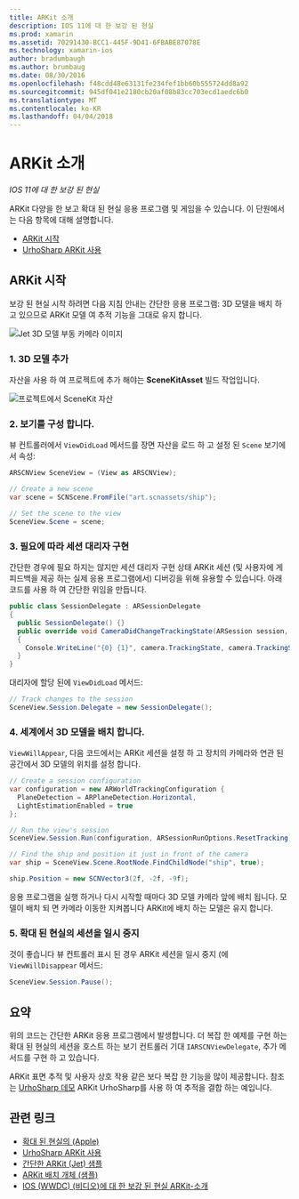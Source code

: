 ```yaml
---
title: ARKit 소개
description: IOS 11에 대 한 보강 된 현실
ms.prod: xamarin
ms.assetid: 70291430-BCC1-445F-9D41-6FBABE87078E
ms.technology: xamarin-ios
author: bradumbaugh
ms.author: brumbaug
ms.date: 08/30/2016
ms.openlocfilehash: f48cdd48e63131fe234fef1bb60b555724dd8a92
ms.sourcegitcommit: 945df041e2180cb20af08b83cc703ecd1aedc6b0
ms.translationtype: MT
ms.contentlocale: ko-KR
ms.lasthandoff: 04/04/2018
---
```

# <a name="introduction-to-arkit"></a>ARKit 소개

_IOS 11에 대 한 보강 된 현실_

ARKit 다양을 한 보고 확대 된 현실 응용 프로그램 및 게임을 수 있습니다. 이 단원에서는 다음 항목에 대해 설명합니다.

- [ARKit 시작](#gettingstarted)
- [UrhoSharp ARKit 사용](urhosharp.md)

<a name="gettingstarted" />

## <a name="getting-started-with-arkit"></a>ARKit 시작

보강 된 현실 시작 하려면 다음 지침 안내는 간단한 응용 프로그램: 3D 모델을 배치 하 고 있으므로 ARKit 모델 여 추적 기능을 그대로 유지 합니다.

![Jet 3D 모델 부동 카메라 이미지](images/jet-sml.png)

### <a name="1-add-a-3d-model"></a>1. 3D 모델 추가

자산을 사용 하 여 프로젝트에 추가 해야는 **SceneKitAsset** 빌드 작업입니다.

![프로젝트에서 SceneKit 자산](images/scene-assets.png)


### <a name="2-configure-the-view"></a>2. 보기를 구성 합니다.

뷰 컨트롤러에서 `ViewDidLoad` 메서드를 장면 자산을 로드 하 고 설정 된 `Scene` 보기에서 속성:

```csharp
ARSCNView SceneView = (View as ARSCNView);

// Create a new scene
var scene = SCNScene.FromFile("art.scnassets/ship");

// Set the scene to the view
SceneView.Scene = scene;
```

### <a name="3-optionally-implement-a-session-delegate"></a>3. 필요에 따라 세션 대리자 구현

간단한 경우에 필요 하지는 않지만 세션 대리자 구현 상태 ARKit 세션 (및 사용자에 게 피드백을 제공 하는 실제 응용 프로그램에서) 디버깅을 위해 유용할 수 있습니다. 아래 코드를 사용 하 여 간단한 위임을 만듭니다.

```csharp
public class SessionDelegate : ARSessionDelegate
{
  public SessionDelegate() {}
  public override void CameraDidChangeTrackingState(ARSession session, ARCamera camera)
  {
    Console.WriteLine("{0} {1}", camera.TrackingState, camera.TrackingStateReason);
  }
}
```

대리자에 할당 된에 `ViewDidLoad` 메서드:

```csharp
// Track changes to the session
SceneView.Session.Delegate = new SessionDelegate();
```

### <a name="4-position-the-3d-model-in-the-world"></a>4. 세계에서 3D 모델을 배치 합니다.

`ViewWillAppear`, 다음 코드에서는 ARKit 세션을 설정 하 고 장치의 카메라와 연관 된 공간에서 3D 모델의 위치를 설정 합니다.

```csharp
// Create a session configuration
var configuration = new ARWorldTrackingConfiguration {
  PlaneDetection = ARPlaneDetection.Horizontal,
  LightEstimationEnabled = true
};

// Run the view's session
SceneView.Session.Run(configuration, ARSessionRunOptions.ResetTracking);

// Find the ship and position it just in front of the camera
var ship = SceneView.Scene.RootNode.FindChildNode("ship", true);

ship.Position = new SCNVector3(2f, -2f, -9f);
```

응용 프로그램을 실행 하거나 다시 시작할 때마다 3D 모델 카메라 앞에 배치 됩니다. 모델이 배치 되 면 카메라 이동한 지켜봅니다 ARKit에 배치 하는 모델은 유지 합니다.

### <a name="5-pause-the-augmented-reality-session"></a>5. 확대 된 현실의 세션을 일시 중지

것이 좋습니다 뷰 컨트롤러 표시 된 경우 ARKit 세션을 일시 중지 (에 `ViewWillDisappear` 메서드:

```csharp
SceneView.Session.Pause();
```

## <a name="summary"></a>요약

위의 코드는 간단한 ARKit 응용 프로그램에서 발생합니다. 더 복잡 한 예제를 구현 하는 확대 된 현실의 세션을 호스트 하는 보기 컨트롤러 기대 `IARSCNViewDelegate`, 추가 메서드를 구현 하 고 있습니다.

ARKit 표면 추적 및 사용자 상호 작용 같은 보다 복잡 한 기능을 많이 제공합니다. 참조는 [UrhoSharp 데모](urhosharp.md) ARKit UrhoSharp를 사용 하 여 추적을 결합 하는 예입니다.


## <a name="related-links"></a>관련 링크

- [확대 된 현실의 (Apple)](https://developer.apple.com/arkit/)
- [UrhoSharp ARKit 사용](urhosharp.md)
- [간단한 ARKit (Jet) 샘플](https://developer.xamarin.com/samples/monotouch/ios11/ARKitSample/)
- [ARKit 배치 개체 (샘플)](https://developer.xamarin.com/samples/monotouch/ios11/ARKitPlacingObjects/)
- [IOS (WWDC) (비디오)에 대 한 보강 된 현실 ARKit-소개](https://developer.apple.com/videos/play/wwdc2017/602/)
